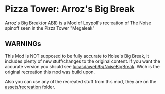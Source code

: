# Pizza Tower: Arroz's Big Break
Arroz's Big Break(or ABB) is a Mod of Loypoll's recreation of The Noise spinoff seen in the Pizza Tower "Megaleak"

## WARNINGs
This Mod is NOT supposed to be fully accurate to Noise's Big Break, it includes plenty of new stuff/changes to the original content. If you want the accurate version you should see [lucasdaweb95/NoiseBigBreak](https://github.com/lucasdaweb95/NoiseBigBreak). Wich is the original recreation this mod was build upon.

Also you can use any of the recreated stuff from this mod, they are on the [assets/recreation](https://github.com/Nestomiau/ArrozBigBreak/tree/main/assets/recreations) folder.
